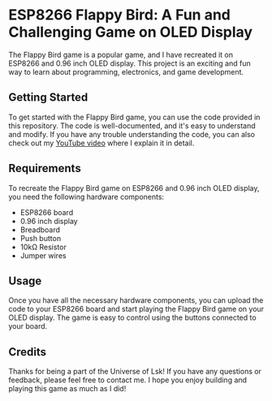 # ESP8266 Flappy Bird: A Fun and Challenging Game on OLED Display

The Flappy Bird game is a popular game, and I have recreated it on ESP8266 and 0.96 inch OLED display. This project is an exciting and fun way to learn about programming, electronics, and game development.

## Getting Started
To get started with the Flappy Bird game, you can use the code provided in this repository. The code is well-documented, and it's easy to understand and modify. If you have any trouble understanding the code, you can also check out my [YouTube video](https://www.youtube.com/watch?v=jt3ARvOiSKI) where I explain it in detail.

## Requirements
To recreate the Flappy Bird game on ESP8266 and 0.96 inch OLED display, you need the following hardware components:
- ESP8266 board
- 0.96 inch display
- Breadboard
- Push button
- 10kΩ Resistor
- Jumper wires

## Usage
Once you have all the necessary hardware components, you can upload the code to your ESP8266 board and start playing the Flappy Bird game on your OLED display. The game is easy to control using the buttons connected to your board.

## Credits
Thanks for being a part of the Universe of Lsk! If you have any questions or feedback, please feel free to contact me. I hope you enjoy building and playing this game as much as I did!
